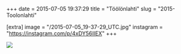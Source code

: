 +++
date = 2015-07-05 19:37:29
title = "Töölönlahti"
slug = "2015-Toolonlahti"

[extra]
image = "/2015-07-05_19-37-29_UTC.jpg"
instagram = "https://instagram.com/p/4xDY56IIEX"
+++

<img src="/2015-07-05_19-37-29_UTC.jpg" />
